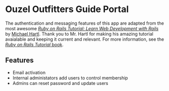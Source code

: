 # Ouzel Outfitters Guide Portal

The authentication and messaging features of this app are adapted from the 
most awesome [*Ruby on Rails Tutorial:
Learn Web Development with Rails*](http://www.railstutorial.org/)
by [Michael Hartl](http://www.michaelhartl.com/). Thank you to Mr. Hartl
for making his amazing tutorial avaialable and keeping it current and relevant.
For more information, see the
[*Ruby on Rails Tutorial* book](http://www.railstutorial.org/book).

## Features
- Email activation
- Internal administators add users to control membership
- Admins can reset password and update users
